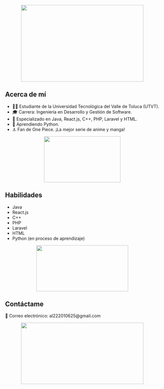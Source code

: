 <div>
  <p align="center"> <img src="https://gifdb.com/images/high/one-piece-smiling-straw-hat-luffy-jz36w2zqojhanjhs.gif" width="400" height="250" /> </p>

  <h2>Acerca de mí</h2>
  <ul>
    <li>👨‍🎓 Estudiante de la Universidad Tecnológica del Valle de Toluca (UTVT).</li>
    <li>🎓 Carrera: Ingeniería en Desarrollo y Gestión de Software.</li>
    <li>🚀 Especializado en Java, React.js, C++, PHP, Laravel y HTML.</li>
    <li>🌱 Aprendiendo Python.</li>
    <li>⚓ Fan de One Piece. ¡La mejor serie de anime y manga!</li>
  </ul>

  <p align="center"> <img src="https://i.imgur.com/J3Zs3Ao.gif" width="250" height="150" /> </p>

  <h2>Habilidades</h2>
  <ul>
    <li>Java</li>
    <li>React.js</li>
    <li>C++</li>
    <li>PHP</li>
    <li>Laravel</li>
    <li>HTML</li>
    <li>Python (en proceso de aprendizaje)</li>
  </ul>

  <p align="center"> <img src="https://media.giphy.com/media/xTiTnuhyBF54B852nK/giphy.gif" width="300" height="150" /> </p>

  <h2>Contáctame</h2>
  <p>📧 Correo electrónico: al222010625@gmail.com</p>

  <p align="center"> <img src="https://i.imgur.com/ikeaHhv.gif" width="400" height="200" /> </p>
</div>
